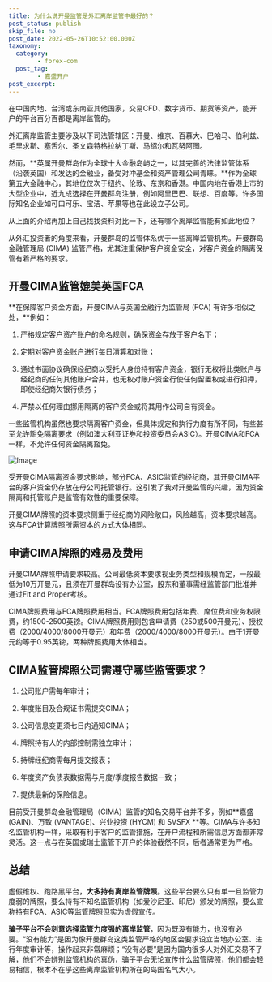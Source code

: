 ```yaml
---
title: 为什么说开曼监管是外汇离岸监管中最好的？
post_status: publish
skip_file: no
post_date: 2022-05-26T10:52:00.000Z
taxonomy:
  category:
        - forex-com
  post_tag:
        - 嘉盛开户
post_excerpt: 
---
```

在中国内地、台湾或东南亚其他国家，交易CFD、数字货币、期货等资产，能开户的平台百分百都是离岸监管的。

外汇离岸监管主要涉及以下司法管辖区：开曼、维京、百慕大、巴哈马、伯利兹、毛里求斯、塞舌尔、圣文森特格拉纳丁斯、马绍尔和瓦努阿图。

然而，**英属开曼群岛作为全球十大金融岛屿之一，以其完善的法律监管体系（沿袭英国）和发达的金融业，备受对冲基金和资产管理公司青睐。**作为全球第五大金融中心，其地位仅次于纽约、伦敦、东京和香港。中国内地在香港上市的大型企业中，近九成选择在开曼群岛注册，例如阿里巴巴、联想、百度等。许多国际知名企业如可口可乐、宝洁、苹果等也在此设立子公司。

从上面的介绍再加上自己找找资料对比一下，还有哪个离岸监管能有如此地位？

从外汇投资者的角度来看，开曼群岛的监管体系优于一些离岸监管机构。开曼群岛金融管理局 (CIMA) 监管严格，尤其注重保护客户资金安全，对客户资金的隔离保管有着严格的要求。

## 开曼CIMA监管媲美英国FCA

**在保障客户资金方面，开曼CIMA与英国金融行为监管局 (FCA) 有许多相似之处，**例如：

1. 严格规定客户资产账户的命名规则，确保资金存放于客户名下；

1. 定期对客户资金账户进行每日清算和对账；

1. 通过书面协议确保经纪商以受托人身份持有客户资金，银行无权将此类账户与经纪商的任何其他账户合并，也无权对账户资金行使任何留置权或进行扣押，即使经纪商欠银行债务；

1. 严禁以任何理由挪用隔离的客户资金或将其用作公司自有资金。

一些监管机构虽然也要求隔离客户资金，但具体规定和执行力度有所不同，有些甚至允许豁免隔离要求（例如澳大利亚证券和投资委员会ASIC）。开曼CIMA和FCA一样，不允许任何资金隔离豁免。

![Image](https://prod-files-secure.s3.us-west-2.amazonaws.com/39ed1227-6d7d-4570-be36-9ccd4a2c4241/bd849744-3fcb-4a37-8312-357962c8f065/image.png?X-Amz-Algorithm=AWS4-HMAC-SHA256&X-Amz-Content-Sha256=UNSIGNED-PAYLOAD&X-Amz-Credential=ASIAZI2LB466VG7JIK4X%2F20250923%2Fus-west-2%2Fs3%2Faws4_request&X-Amz-Date=20250923T041344Z&X-Amz-Expires=3600&X-Amz-Security-Token=IQoJb3JpZ2luX2VjELT%2F%2F%2F%2F%2F%2F%2F%2F%2F%2FwEaCXVzLXdlc3QtMiJHMEUCIQClj5lz%2BdNfIlTqzW6LX7QDGajsqSDscTfA84a2nVz9SwIgU2PdNs8ORChaTUoFaaFuYLYkiejIuotvbjfOGF5WY00q%2FwMIPRAAGgw2Mzc0MjMxODM4MDUiDBV4J4JhD4fLuxjYDircA7iRNQNTGqrDvGpqQAESnH69WEIe9qmt4RcFEYqIHHHQQdQqDR%2Ffx2MtmW4tZU0TDh1Mh3gK065c01DwjUR64mNLwdiO8gXI0BpjgkZvV%2FewJ0uEkPkAPkgOacuVKVGBFnEva8MoGwOVT4TZ54XUkoDJ9sbyasmmRPj7nLGeVmdnFdz64lRSNgYRrbYAH2OFisb9%2F%2F1Coz9GeeaEQUa%2BcV2vciNkncaaTEXRwxn615W1RgL6kBBnK%2BWzSrAyDhISsMEp2vrg8EWuw8enJvv5NtjfnxNtkDKf1FzIY%2BzwIpkwwHKFoYRLq8I1L6ODyIMmnOpTlfJWENqq6xhmyQLJRBBktUr2FFzs1kalD4H2jraeHP7cYkKcmjg%2B8vfQYDqJ6qAPm7q1HisU03K%2FnzxWq0JUUFiqg2xGzvb3Y6jAY%2FuTj2tkTlLkzcK2%2FShf35e81RO1Cp9Zk1BO%2Br0vxy4bU0LZjjpr4BcCP5D2Bu1dKCrkJaqskSw4tsHj872hwJ7JutuhrMSLzVWO2PW7z8dZMNuJQUZ0weNkokpje8PRKtrVmLrXzYOik3fOboZiePeKKg66FT5MeGHK%2F5HSITYvYHJDbx2rK%2Fbp0%2F3cA8Oyo2gJwpsUqInFWURzPVQ%2FMJGyyMYGOqUBtCNfvGmowxpSuH6D03gn6taWMTp5VhckIvZxJOpr9dySYvtksnk%2BD8YGy%2Fh6dzadOmVxQ1RZThlY4IItlY%2FfeInKFDTQBCwqq0t962iJbc%2BsxPWF%2BTEbap2hUukc5lJuKnk8UrDm1fu6PVC6%2FV1IzqUohINnFaq%2Bt2KU8qhxJb3sIVnRazbyG1WHrOPGJCqSb3nkUx9BQYaYo%2FkqVqWm2gzGkMo8&X-Amz-Signature=f4c40371ca5dc8e1fa92754823cf78aee22ee933fea834cd4e2b19dcd7779e27&X-Amz-SignedHeaders=host&x-amz-checksum-mode=ENABLED&x-id=GetObject)

受开曼CIMA隔离资金要求影响，部分FCA、ASIC监管的经纪商，其开曼CIMA平台的客户资金仍存放在母公司托管银行。这引发了我对开曼监管的兴趣，因为资金隔离和托管账户是监管有效性的重要保障。

开曼CIMA牌照的资本要求侧重于经纪商的风险敞口，风险越高，资本要求越高。这与FCA计算牌照所需资本的方式大体相同。

## **申请CIMA牌照的难易及费用**

开曼CIMA牌照申请要求较高。公司最低资本要求视业务类型和规模而定，一般最低为10万开曼元，且须在开曼群岛设有办公室，股东和董事需经监管部门批准并通过Fit and Proper考核。

CIMA牌照费用与FCA牌照费用相当。FCA牌照费用包括年费、席位费和业务权限费，约1500-2500英镑。CIMA牌照费用则包含申请费（250或500开曼元）、授权费（2000/4000/8000开曼元）和年费（2000/4000/8000开曼元）。由于1开曼元约等于0.95英镑，两种牌照费用大体相当。

## CIMA监管牌照公司需遵守哪些监管要求？

1. 公司账户需每年审计；

1. 年度账目及合规证书需提交CIMA；

1. 公司信息变更须七日内通知CIMA；

1. 牌照持有人的内部控制需独立审计；

1. 持牌经纪商需每月提交报表；

1. 年度资产负债表数据需与月度/季度报告数据一致；

1. 提供最新的保险信息。

目前受开曼群岛金融管理局（CIMA）监管的知名交易平台并不多，例如**嘉盛 (GAIN)、万致 (VANTAGE)、兴业投资 (HYCM) 和 SVSFX **等。CIMA与许多知名监管机构一样，采取有利于客户的监管措施，在开户流程和所需信息方面都非常灵活。这一点与在英国或瑞士监管下开户的体验截然不同，后者通常更为严格。

## 总结

虚假维权、跑路黑平台，**大多持有离岸监管牌照**。这些平台要么只有单一且监管力度弱的牌照，要么持有不知名监管机构（如爱沙尼亚、印尼）颁发的牌照，要么宣称持有FCA、ASIC等监管牌照但实为虚假宣传。

**骗子平台不会刻意选择监管力度强的离岸监管**，因为既没有能力，也没有必要。“没有能力”是因为像开曼群岛这类监管严格的地区会要求设立当地办公室、进行年度审计等，操作起来非常麻烦；“没有必要”是因为国内很多人对外汇交易不了解，他们不会辨别监管机构的真伪，骗子平台无论宣传什么监管牌照，他们都会轻易相信，根本不在乎这些离岸监管机构所在的岛国名气大小。